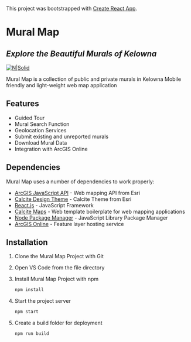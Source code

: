 This project was bootstrapped with [Create React App](https://github.com/facebook/create-react-app).

# Mural Map
## _Explore the Beautiful Murals of Kelowna_

[![N|Solid](https://puu.sh/HQU8J.png)](https://https://developers.arcgis.com/)

Mural Map is a collection of public and private murals in Kelowna
Mobile friendly and light-weight web map application


## Features

- Guided Tour
- Mural Search Function
- Geolocation Services
- Submit existing and unreported murals
- Download Mural Data
- Integration with ArcGIS Online


## Dependencies

Mural Map uses a number of dependencies to work properly:

- [ArcGIS JavaScript API] - Web mapping API from Esri
- [Calcite Design Theme] - Calcite Theme from Esri
- [React.js] - JavaScript Framework
- [Calcite Maps] - Web template boilerplate for web mapping applications
- [Node Package Manager] - JavaScript Library Package Manager
- [ArcGIS Online] - Feature layer hosting service

## Installation

1. Clone the Mural Map Project with Git
2. Open VS Code from the file directory
3. Install Mural Map Project with npm
    ```cmd 
    npm install
    ```
4. Start the project server

    ```cmd 
    npm start
    ```
5. Create a build folder for deployment
    ```cmd 
    npm run build
    ```



[//]: # (These are reference links used in the body of this note and get stripped out when the markdown processor does its job. There is no need to format nicely because it shouldn't be seen. Thanks SO - http://stackoverflow.com/questions/4823468/store-comments-in-markdown-syntax)

   
   [ArcGIS JavaScript API]: <https://developers.arcgis.com/javascript/latest/>
   [Node Package Manager]: <https://www.npmjs.com/get-npm>
   [Calcite Design Theme]: <https://developers.arcgis.com/calcite-design-system/>
   [React.js]: <https://reactjs.org/>
   [Calcite Maps]: <https://github.com/Esri/calcite-maps>
   [ArcGIS Online]: <https://www.arcgis.com/index.html>
   
